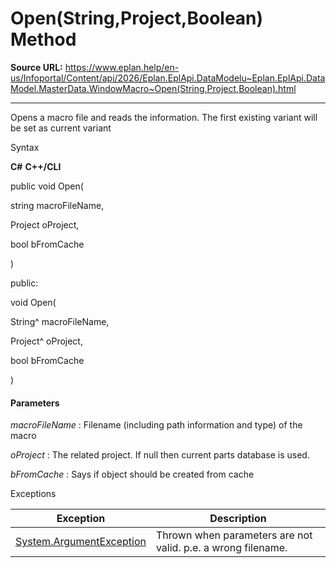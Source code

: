 # Open(String,Project,Boolean) Method

**Source URL:** https://www.eplan.help/en-us/Infoportal/Content/api/2026/Eplan.EplApi.DataModelu~Eplan.EplApi.DataModel.MasterData.WindowMacro~Open(String,Project,Boolean).html

---

Opens a macro file and reads the information. The first existing variant will be set as current variant

Syntax

**C#**
**C++/CLI**


public void Open( 

   string macroFileName,

   Project oProject,

   bool bFromCache

)

public:

void Open( 

   String^ macroFileName,

   Project^ oProject,

   bool bFromCache

)


#### Parameters

*macroFileName*
:   Filename (including path information and type) of the macro

*oProject*
:   The related project. If null then current parts database is used.

*bFromCache*
:   Says if object should be created from cache

Exceptions

| Exception | Description |
| --- | --- |
| [System.ArgumentException](#) | Thrown when parameters are not valid. p.e. a wrong filename. |
